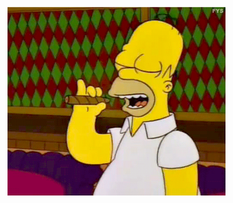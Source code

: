 <div align="center"><img src="https://github.com/kirillusgudkov/informatics2/blob/main/nX.gif"></div>
